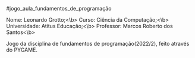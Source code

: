 #jogo_aula_fundamentos_de_programação

Nome: Leonardo Grotto;<\b>
Curso: Ciência da Computação;<\b>
Universidade: Atitus Educação;<\b>
Professor: Marcos Roberto dos Santos<\b>


Jogo da disciplina de fundamentos de programação(2022/2), feito através do PYGAME.
